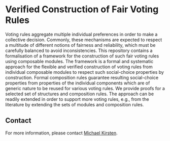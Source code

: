 # Verified Construction of Fair Voting Rules
Voting rules aggregate multiple individual preferences in order to make a collective decision. Commonly, these mechanisms are expected to respect a multitude of different notions of fairness and reliability, which must be carefully balanced to avoid inconsistencies.
This repository contains a formalisation of a framework for the construction of such fair voting rules using composable modules. The framework is a formal and systematic approach for the flexible and verified construction of voting rules from individual composable modules to respect such social-choice properties by construction. Formal composition rules guarantee resulting social-choice properties from properties of the individual components which are of generic nature to be reused for various voting rules. We provide proofs for a selected set of structures and composition rules. The approach can be readily extended in order to support more voting rules, e.g., from the literature by extending the sets of modules and composition rules.

## Contact
For more information, please contact [Michael Kirsten](https://formal.iti.kit.edu/~kirsten/?lang=en).

